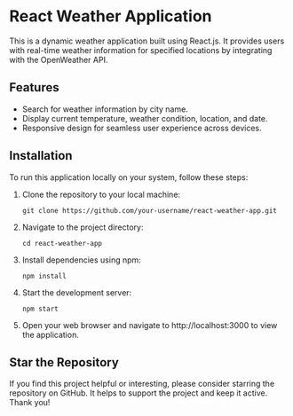 # React Weather Application

This is a dynamic weather application built using React.js. It provides users with real-time weather information for specified locations by integrating with the OpenWeather API.

## Features

- Search for weather information by city name.
- Display current temperature, weather condition, location, and date.
- Responsive design for seamless user experience across devices.

## Installation

To run this application locally on your system, follow these steps:

1. Clone the repository to your local machine:
   ```
   git clone https://github.com/your-username/react-weather-app.git
   ```

2. Navigate to the project directory:
   ```
   cd react-weather-app
   ```

3. Install dependencies using npm:
   ```
   npm install
   ```

4. Start the development server:
   ```
   npm start
   ```

5. Open your web browser and navigate to http://localhost:3000 to view the application.

## Star the Repository

If you find this project helpful or interesting, please consider starring the repository on GitHub. It helps to support the project and keep it active. Thank you!
